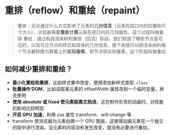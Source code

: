 # 重排（reflow）和重绘（repaint）

> 重排：无论通过什么方式影响了元素的**几何信息**（元素在视口内的位置和尺寸大小），浏览器需要**重新计算**元素在视口内的几何属性，这个过程叫做重排
> 重绘：通过构造渲染树和重排（回流）阶段，我们知道了哪些节点是可见的，以及可见节点的样式和具体的几何信息，接下来就可以把渲染树的每个节点都转换为屏幕上的**实际像素**，即节点转实际像素，这个阶段叫做重绘

## 如何减少重排和重绘？

- **最小化重绘和重排**，比如样式集中改变，使用添加新样式类型<code>.class</code>
- **批量操作 DOM**，比如读取某元素的 offsetWidth 属性存到一个临时变量，再去使用
- **使用 absolute 或 fixed 使元素脱离文档流**，这在制作负责的动画时，对性能的影响比较明显
- **开启 GPU 加速**，利用 css 属性 transform、will-change 等
- transform 使浏览器为元素创建⼀个 GPU 图层，这使得动画元素在一个独立的层中进行渲染。当元素的内容没有发生改变，就没有必要进行重绘。
